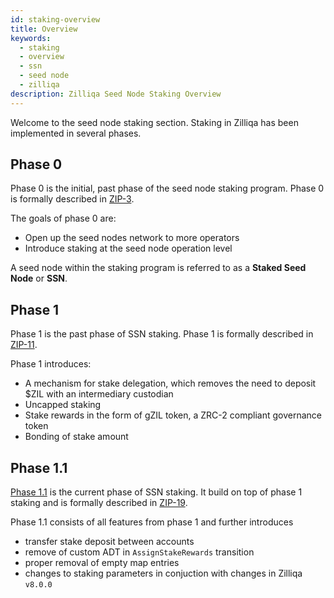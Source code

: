 ```yaml
---
id: staking-overview
title: Overview
keywords:
  - staking
  - overview
  - ssn
  - seed node
  - zilliqa
description: Zilliqa Seed Node Staking Overview
---
```


Welcome to the seed node staking section. Staking in Zilliqa has been implemented in several phases.

## Phase 0

Phase 0 is the initial, past phase of the seed node staking program. Phase 0 is formally described in [ZIP-3](https://github.com/Zilliqa/ZIP/blob/master/zips/zip-3.md).

The goals of phase 0 are:

- Open up the seed nodes network to more operators
- Introduce staking at the seed node operation level

A seed node within the staking program is referred to as a **Staked Seed Node** or **SSN**.

## Phase 1

Phase 1 is the past phase of SSN staking. Phase 1 is formally described in [ZIP-11](https://github.com/Zilliqa/ZIP/blob/master/zips/zip-11.md).

Phase 1 introduces:

- A mechanism for stake delegation, which removes the need to deposit $ZIL with an intermediary custodian
- Uncapped staking
- Stake rewards in the form of gZIL token, a ZRC-2 compliant governance token
- Bonding of stake amount

## Phase 1.1

[Phase 1.1](phase1/staking-phase1-overview) is the current phase of SSN staking. It build on top of phase 1 staking and is formally described in [ZIP-19](https://github.com/Zilliqa/ZIP/blob/master/zips/zip-19.md).

Phase 1.1 consists of all features from phase 1 and further introduces

- transfer stake deposit between accounts
- remove of custom ADT in `AssignStakeRewards` transition
- proper removal of empty map entries
- changes to staking parameters in conjuction with changes in Zilliqa `v8.0.0`
